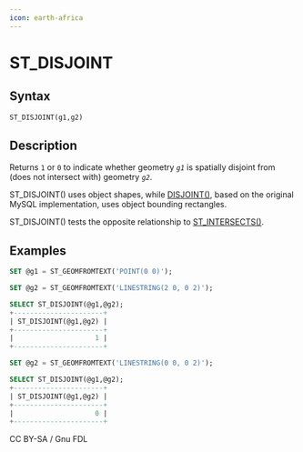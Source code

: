 ```yaml
---
icon: earth-africa
---
```


# ST\_DISJOINT

## Syntax

```sql
ST_DISJOINT(g1,g2)
```

## Description

Returns `1` or `0` to indicate whether geometry _`g1`_ is spatially disjoint from\
(does not intersect with) geometry _`g2`_.

ST\_DISJOINT() uses object shapes, while [DISJOINT()](disjoint.md), based on the original MySQL implementation, uses object bounding rectangles.

ST\_DISJOINT() tests the opposite relationship to [ST\_INTERSECTS()](st-intersects.md).

## Examples

```sql
SET @g1 = ST_GEOMFROMTEXT('POINT(0 0)');

SET @g2 = ST_GEOMFROMTEXT('LINESTRING(2 0, 0 2)');

SELECT ST_DISJOINT(@g1,@g2);
+----------------------+
| ST_DISJOINT(@g1,@g2) |
+----------------------+
|                    1 |
+----------------------+

SET @g2 = ST_GEOMFROMTEXT('LINESTRING(0 0, 0 2)');

SELECT ST_DISJOINT(@g1,@g2);
+----------------------+
| ST_DISJOINT(@g1,@g2) |
+----------------------+
|                    0 |
+----------------------+
```

CC BY-SA / Gnu FDL
